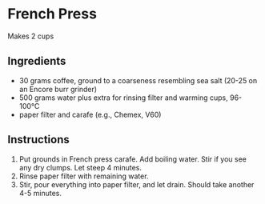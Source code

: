 # French Press

Makes 2 cups

## Ingredients

- 30 grams coffee, ground to a coarseness resembling sea salt (20-25 on an Encore burr grinder)
- 500 grams water plus extra for rinsing filter and warming cups, 96-100°C
- paper filter and carafe (e.g., Chemex, V60)

## Instructions

1. Put grounds in French press carafe. Add boiling water. Stir if you see any dry clumps. Let steep 4 minutes.
2. Rinse paper filter with remaining water.
3. Stir, pour everything into paper filter, and let drain. Should take another 4-5 minutes.
